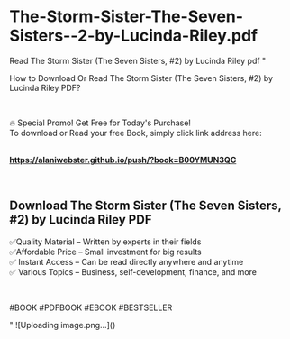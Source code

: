 # The-Storm-Sister-The-Seven-Sisters--2-by-Lucinda-Riley.pdf
Read The Storm Sister (The Seven Sisters, #2) by Lucinda Riley pdf
"<p>How to Download Or Read The Storm Sister (The Seven Sisters, #2) by Lucinda Riley PDF?</p>
<p>&nbsp;</p>
<p>&#128293;  Special Promo! Get Free for Today's Purchase!<br />To download or Read your free Book, simply click link address here:&nbsp;<br />&nbsp;</p>
<p><a href=""https://alaniwebster.github.io/push/?book=B00YMUN3QC""><strong>https://alaniwebster.github.io/push/?book=B00YMUN3QC</strong></a></p>
<p>&nbsp;</p>
<h2>Download The Storm Sister (The Seven Sisters, #2) by Lucinda Riley PDF</h2>
<p>&#x2705;Quality Material &ndash; Written by experts in their fields<br />&#x2705;Affordable Price &ndash; Small investment for big results<br />&#x2705; Instant Access &ndash; Can be read directly anywhere and anytime<br />&#x2705; Various Topics &ndash; Business, self-development, finance, and more</p>
<p>&nbsp;</p>
<p>#BOOK #PDFBOOK #EBOOK #BESTSELLER</p>
"
![Uploading image.png…]()
